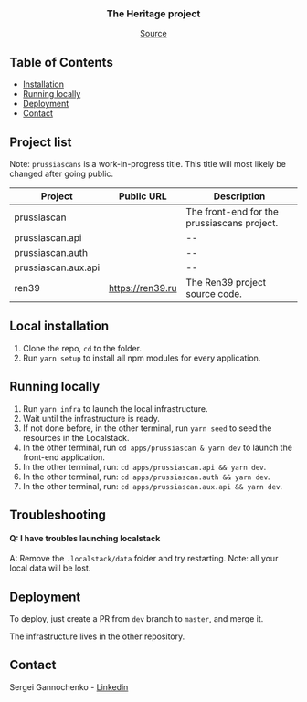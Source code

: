 <p align="center">
<h3 align="center">The Heritage project</h3>

  <p align="center">
    <a href="https://github.com/gannochenko/legacy">Source</a>
  </p>
</p>

<!-- TABLE OF CONTENTS -->
## Table of Contents

* [Installation](#local-installation)
* [Running locally](#running-locally)
* [Deployment](#deployment)
* [Contact](#contact)

## Project list

Note: `prussiascans` is a work-in-progress title. This title will most likely be changed after going public.

| Project 	            | Public URL 	 | Description                                 |
|----------------------|---------------|---------------------------------------------|
| prussiascan  	       |  	            | The front-end for the prussiascans project. |
| prussiascan.api	     |  	            | --                                          |
| prussiascan.auth	    |  	            | --                                          |
| prussiascan.aux.api	 |  	            | --                                          |
| ren39	               | https://ren39.ru | The Ren39 project source code.              |

## Local installation

1. Clone the repo, `cd` to the folder.
2. Run `yarn setup` to install all npm modules for every application.

## Running locally

1. Run `yarn infra` to launch the local infrastructure.
2. Wait until the infrastructure is ready.
3. If not done before, in the other terminal, run `yarn seed` to seed the resources in the Localstack.
4. In the other terminal, run `cd apps/prussiascan & yarn dev` to launch the front-end application.
5. In the other terminal, run: `cd apps/prussiascan.api && yarn dev`.
5. In the other terminal, run: `cd apps/prussiascan.auth && yarn dev`.
5. In the other terminal, run: `cd apps/prussiascan.aux.api && yarn dev`.

## Troubleshooting

#### Q: I have troubles launching localstack

A: Remove the `.localstack/data` folder and try restarting. Note: all your local data will be lost.

## Deployment

To deploy, just create a PR from `dev` branch to `master`, and merge it.

The infrastructure lives in the other repository.

## Contact

Sergei Gannochenko - [Linkedin](https://www.linkedin.com/in/gannochenko/)

